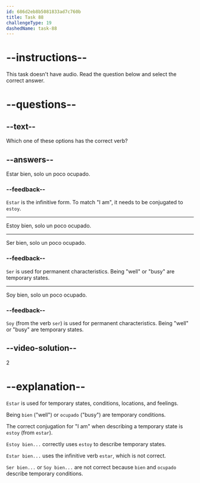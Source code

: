 ```yaml
---
id: 686d2eb8b5081833ad7c760b
title: Task 88
challengeType: 19
dashedName: task-88
---
```


<!-- (Audio) Carlos: Estoy bien, solo un poco ocupado. -->

# --instructions--

This task doesn't have audio. Read the question below and select the correct answer.

# --questions--

## --text--

Which one of these options has the correct verb?

## --answers--

Estar bien, solo un poco ocupado.

### --feedback--

`Estar` is the infinitive form. To match "I am", it needs to be conjugated to `estoy`.

---

Estoy bien, solo un poco ocupado.

---

Ser bien, solo un poco ocupado.

### --feedback--

`Ser` is used for permanent characteristics. Being "well" or "busy" are temporary states.

---

Soy bien, solo un poco ocupado.

### --feedback--

`Soy` (from the verb `ser`) is used for permanent characteristics. Being "well" or "busy" are temporary states.

## --video-solution--

2

# --explanation--

`Estar` is used for temporary states, conditions, locations, and feelings. 

Being `bien` ("well") or `ocupado` ("busy") are temporary conditions.

The correct conjugation for "I am" when describing a temporary state is `estoy` (from `estar`).

`Estoy bien...` correctly uses `estoy` to describe temporary states.

`Estar bien...` uses the infinitive verb `estar`, which is not correct.

`Ser bien...` or `Soy bien...` are not correct because `bien` and `ocupado` describe temporary conditions.
